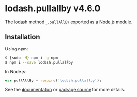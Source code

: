 # lodash.pullallby v4.6.0

The [lodash](https://lodash.com/) method `_.pullAllBy` exported as a [Node.js](https://nodejs.org/) module.

## Installation

Using npm:
```bash
$ {sudo -H} npm i -g npm
$ npm i --save lodash.pullallby
```

In Node.js:
```js
var pullAllBy = require('lodash.pullallby');
```

See the [documentation](https://lodash.com/docs#pullAllBy) or [package source](https://github.com/lodash/lodash/blob/4.6.0-npm-packages/lodash.pullallby) for more details.
